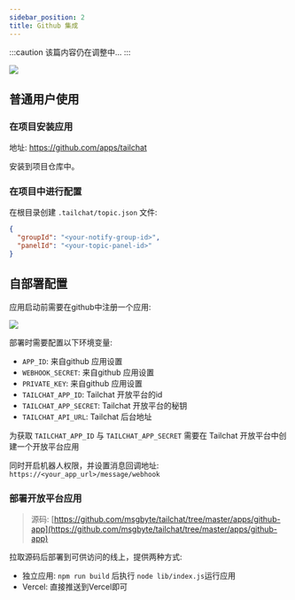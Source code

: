 ```yaml
---
sidebar_position: 2
title: Github 集成
---
```


:::caution
该篇内容仍在调整中...
:::

![](/img/github-app/github-integration.excalidraw.png)

## 普通用户使用

### 在项目安装应用

地址: https://github.com/apps/tailchat

安装到项目仓库中。

### 在项目中进行配置

在根目录创建 `.tailchat/topic.json` 文件:
```json
{
  "groupId": "<your-notify-group-id>",
  "panelId": "<your-topic-panel-id>"
}
```

## 自部署配置


应用启动前需要在github中注册一个应用: 

![](/img/github-app/github-new-app.png)

部署时需要配置以下环境变量:
- `APP_ID`: 来自github 应用设置
- `WEBHOOK_SECRET`: 来自github 应用设置
- `PRIVATE_KEY`: 来自github 应用设置
- `TAILCHAT_APP_ID`: Tailchat 开放平台的id
- `TAILCHAT_APP_SECRET`: Tailchat 开放平台的秘钥
- `TAILCHAT_API_URL`: Tailchat 后台地址

为获取 `TAILCHAT_APP_ID` 与 `TAILCHAT_APP_SECRET` 需要在 Tailchat 开放平台中创建一个开放平台应用

同时开启机器人权限，并设置消息回调地址: `https://<your_app_url>/message/webhook`

### 部署开放平台应用

> 源码: [https://github.com/msgbyte/tailchat/tree/master/apps/github-app](https://github.com/msgbyte/tailchat/tree/master/apps/github-app)

拉取源码后部署到可供访问的线上，提供两种方式:

- 独立应用: `npm run build` 后执行 `node lib/index.js`运行应用
- Vercel: 直接推送到Vercel即可
